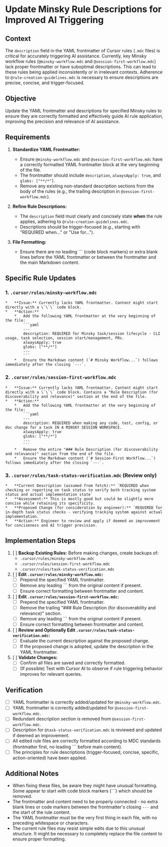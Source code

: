 # Update Minsky Rule Descriptions for Improved AI Triggering

## Context

The `description` field in the YAML frontmatter of Cursor rules (`.mdc` files) is critical for accurately triggering AI assistance. Currently, key Minsky workflow rules (`@minsky-workflow.mdc` and `@session-first-workflow.mdc`) lack proper frontmatter or have suboptimal descriptions. This can lead to these rules being applied inconsistently or in irrelevant contexts. Adherence to `@rule-creation-guidelines.mdc` is necessary to ensure descriptions are precise, concise, and trigger-focused.

## Objective

Update the YAML frontmatter and descriptions for specified Minsky rules to ensure they are correctly formatted and effectively guide AI rule application, improving the precision and relevance of AI assistance.

## Requirements

1.  **Standardize YAML Frontmatter:**

    - Ensure `@minsky-workflow.mdc` and `@session-first-workflow.mdc` have a correctly formatted YAML frontmatter block at the very beginning of the file.
    - The frontmatter should include `description`, `alwaysApply: true`, and `globs: ["**/*"]`.
    - Remove any existing non-standard description sections from the body of the rules (e.g., the trailing description in `@session-first-workflow.mdc`).

2.  **Refine Rule Descriptions:**

    - The `description` field must clearly and concisely state **when** the rule applies, adhering to `@rule-creation-guidelines.mdc`.
    - Descriptions should be trigger-focused (e.g., starting with "REQUIRED when..." or "Use for...").

3.  **File Formatting:**
    - Ensure there are no leading \`\`\` (code block markers) or extra blank lines before the YAML frontmatter or between the frontmatter and the main Markdown content.

## Specific Rule Updates

### 1. `.cursor/rules/minsky-workflow.mdc`

    *   **Issue:** Currently lacks YAML frontmatter. Content might start directly with a \`\`\` code block.
    *   **Action:**
        *   Add the following YAML frontmatter at the very beginning of the file:
            ```yaml
            ---
            description: REQUIRED for Minsky task/session lifecycle - CLI usage, task selection, session start/management, PRs.
            alwaysApply: true
            globs: ["**/*"]
            ---
            ```
        *   Ensure the Markdown content (`# Minsky Workflow...`) follows immediately after the closing `---`.

### 2. `.cursor/rules/session-first-workflow.mdc`

    *   **Issue:** Currently lacks YAML frontmatter. Content might start directly with a \`\`\` code block. Contains a "Rule Description (for discoverability and relevance)" section at the end of the file.
    *   **Action:**
        *   Add the following YAML frontmatter at the very beginning of the file:
            ```yaml
            ---
            description: REQUIRED when making any code, test, config, or doc change for a task IN A MINSKY SESSION WORKSPACE.
            alwaysApply: true
            globs: ["**/*"]
            ---
            ```
        *   Remove the entire "### Rule Description (for discoverability and relevance)" section from the end of the file.
        *   Ensure the Markdown content (`# Session-First Workflow...`) follows immediately after the closing `---`.

### 3. `.cursor/rules/task-status-verification.mdc` (Review only)

    *   **Current Description (assumed from fetch):** `REQUIRED when checking or reporting on task status to verify both tracking system status and actual implementation state`
    *   **Assessment:** This is mostly good but could be slightly more concise while retaining its specificity.
    *   **Proposed Change (for consideration by engineer):** `REQUIRED for in-depth task status checks - verifying tracking system against actual implementation.`
    *   **Action:** Engineer to review and apply if deemed an improvement for conciseness and AI trigger precision.

## Implementation Steps

1.  [ ] **Backup Existing Rules:** Before making changes, create backups of:
    - `.cursor/rules/minsky-workflow.mdc`
    - `.cursor/rules/session-first-workflow.mdc`
    - `.cursor/rules/task-status-verification.mdc`
2.  [ ] **Edit `.cursor/rules/minsky-workflow.mdc`:**
    - [ ] Prepend the specified YAML frontmatter.
    - [ ] Remove any leading \`\`\` from the original content if present.
    - [ ] Ensure correct formatting between frontmatter and content.
3.  [ ] **Edit `.cursor/rules/session-first-workflow.mdc`:**
    - [ ] Prepend the specified YAML frontmatter.
    - [ ] Remove the trailing "### Rule Description (for discoverability and relevance)" section.
    - [ ] Remove any leading \`\`\` from the original content if present.
    - [ ] Ensure correct formatting between frontmatter and content.
4.  [ ] **Review and Optionally Edit `.cursor/rules/task-status-verification.mdc`:**
    - [ ] Evaluate the current description against the proposed change.
    - [ ] If the proposed change is adopted, update the description in the YAML frontmatter.
5.  [ ] **Validate Changes:**
    - [ ] Confirm all files are saved and correctly formatted.
    - [ ] (If possible) Test with Cursor AI to observe if rule triggering behavior improves for relevant queries.

## Verification

- [ ] YAML frontmatter is correctly added/updated for `@minsky-workflow.mdc`.
- [ ] YAML frontmatter is correctly added/updated for `@session-first-workflow.mdc`.
- [ ] Redundant description section is removed from `@session-first-workflow.mdc`.
- [ ] Description for `@task-status-verification.mdc` is reviewed and updated if deemed an improvement.
- [ ] All edited rule files are correctly formatted according to MDC standards (frontmatter first, no leading \`\`\` before main content).
- [ ] The principles for rule descriptions (trigger-focused, concise, specific, action-oriented) have been applied.

## Additional Notes

- When fixing these files, be aware they might have unusual formatting. Some appear to start with code block markers (\`\`\`) which should be removed.
- The frontmatter and content need to be properly connected - no extra blank lines or code markers between the frontmatter's closing `---` and the start of the rule content.
- The YAML frontmatter must be the very first thing in each file, with no preceding whitespace or characters.
- The current rule files may resist simple edits due to this unusual structure. It might be necessary to completely replace the file content to ensure proper formatting.
